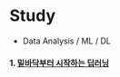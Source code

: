 # Study
- Data Analysis / ML / DL

#### 1. [밑바닥부터 시작하는 딥러닝](https://github.com/Koo-BM/deeplearning_from_bottom)
